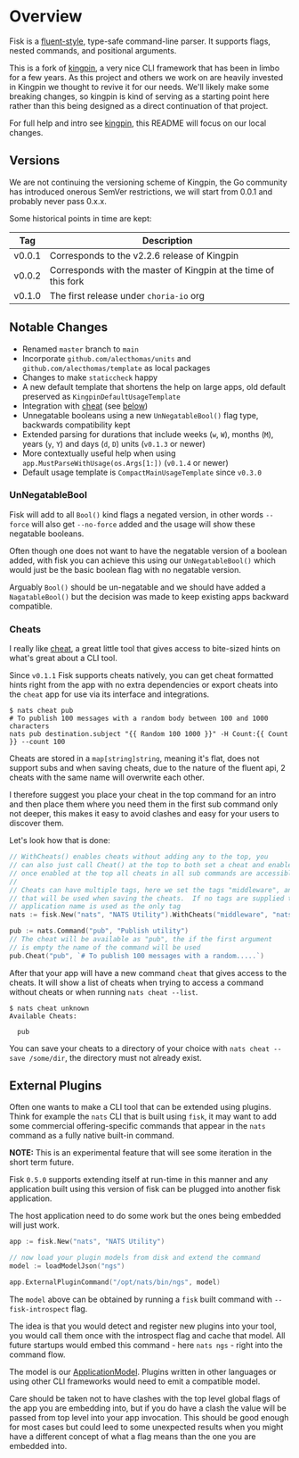 # Overview

Fisk is a [fluent-style](http://en.wikipedia.org/wiki/Fluent_interface), type-safe command-line parser. It supports flags, nested commands, and positional arguments.

This is a fork of [kingpin](https://github.com/alecthomas/kingpin), a very nice CLI framework that has been in limbo for a few years. As this project and others we 
work on are heavily invested in Kingpin we thought to revive it for our needs. We'll likely make some breaking changes, so kingpin is kind of serving as a starting
point here rather than this being designed as a direct continuation of that project.

For full help and intro see [kingpin](https://github.com/alecthomas/kingpin), this README will focus on our local changes.

## Versions

We are not continuing the versioning scheme of Kingpin, the Go community has introduced onerous SemVer restrictions, we will start from 0.0.1 and probably never pass 0.x.x.

Some historical points in time are kept:

| Tag    | Description                                                     |
|--------|-----------------------------------------------------------------|
| v0.0.1 | Corresponds to the v2.2.6 release of Kingpin                    |
| v0.0.2 | Corresponds with the master of Kingpin at the time of this fork |
| v0.1.0 | The first release under `choria-io` org                         |

## Notable Changes

 * Renamed `master` branch to `main`
 * Incorporate `github.com/alecthomas/units` and `github.com/alecthomas/template` as local packages
 * Changes to make `staticcheck` happy
 * A new default template that shortens the help on large apps, old default preserved as `KingpinDefaultUsageTemplate`
 * Integration with [cheat](https://github.com/cheat/cheat) (see [below](#cheats))
 * Unnegatable booleans using a new `UnNegatableBool()` flag type, backwards compatibility kept
 * Extended parsing for durations that include weeks (`w`, `W`), months (`M`), years (`y`, `Y`) and days (`d`, `D`) units (`v0.1.3` or newer)
 * More contextually useful help when using `app.MustParseWithUsage(os.Args[1:])` (`v0.1.4` or newer)
 * Default usage template is `CompactMainUsageTemplate` since `v0.3.0` 

### UnNegatableBool

Fisk will add to all `Bool()` kind flags a negated version, in other words `--force` will also get `--no-force` added
and the usage will show these negatable booleans.

Often though one does not want to have the negatable version of a boolean added, with fisk you can achieve this using
our `UnNegatableBool()` which would just be the basic boolean flag with no negatable version.

Arguably `Bool()` should be un-negatable and we should have added a `NagatableBool()` but the decision was made to keep
existing apps backward compatible.

### Cheats

I really like [cheat](https://github.com/cheat/cheat), a great little tool that gives access to bite-sized hints on what's great about a CLI tool.

Since `v0.1.1` Fisk supports cheats natively, you can get cheat formatted hints right from the app with no extra dependencies or export cheats into the `cheat` app for use via its interface and integrations.

```nohighlight
$ nats cheat pub
# To publish 100 messages with a random body between 100 and 1000 characters
nats pub destination.subject "{{ Random 100 1000 }}" -H Count:{{ Count }} --count 100
```

Cheats are stored in a `map[string]string`, meaning it's flat, does not support subs and when saving cheats, due to the
nature of the fluent api, 2 cheats with the same name will overwrite each other.

I therefore suggest you place your cheat in the top command for an intro and then place them where you need them in the 
first sub command only not deeper, this makes it easy to avoid clashes and easy for your users to discover them.

Let's look how that is done:

```go
// WithCheats() enables cheats without adding any to the top, you
// can also just call Cheat() at the top to both set a cheat and enable it
// once enabled at the top all cheats in all sub commands are accessible
//
// Cheats can have multiple tags, here we set the tags "middleware", and "nats"
// that will be used when saving the cheats.  If no tags are supplied the
// application name is used as the only tag
nats := fisk.New("nats", "NATS Utility").WithCheats("middleware", "nats")

pub := nats.Command("pub", "Publish utility")
// The cheat will be available as "pub", the if the first argument
// is empty the name of the command will be used
pub.Cheat("pub", `# To publish 100 messages with a random.....`)
```

After that your app will have a new command `cheat` that gives access to the cheats. It will show
a list of cheats when trying to access a command without cheats or when running `nats cheat --list`.

```nohighlight
$ nats cheat unknown
Available Cheats:

  pub
```

You can save your cheats to a directory of your choice with `nats cheat --save /some/dir`, the directory
must not already exist.

## External Plugins

Often one wants to make a CLI tool that can be extended using plugins.  Think for example the `nats` CLI that is built
using `fisk`, it may want to add some commercial offering-specific commands that appear in the `nats` command as a fully
native built-in command.

**NOTE:** This is an experimental feature that will see some iteration in the short term future.

Fisk `0.5.0` supports extending itself at run-time in this manner and any application built using this version of fisk
can be plugged into another fisk application.

The host application need to do some work but the ones being embedded will just work.

```go
app := fisk.New("nats", "NATS Utility")

// now load your plugin models from disk and extend the command
model := loadModelJson("ngs")

app.ExternalPluginCommand("/opt/nats/bin/ngs", model)
```

The `model` above can be obtained by running a `fisk` built command with `--fisk-introspect` flag.

The idea is that you would detect and register new plugins into your tool, you would call them once with the introspect
flag and cache that model.  All future startups would embed this command - here `nats ngs` - right into the command flow.

The model is our [ApplicationModel](https://pkg.go.dev/github.com/choria-io/fisk#ApplicationModel). Plugins written in
other languages or using other CLI frameworks would need to emit a compatible model.

Care should be taken not to have clashes with the top level global flags of the app you are embedding into, but if you
do have a clash the value will be passed from top level into your app invocation.  This should be good enough for most
cases but could leed to some unexpected results when you might have a different concept of what a flag means than the one
you are embedded into.